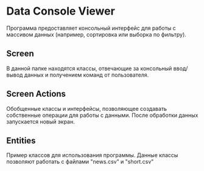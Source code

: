 # Data Console Viewer
Программа предоставляет консольный интерфейс для работы с массивом данных (например, сортировка или выборка по фильтру).
## Screen
В данной папке находятся классы, отвечающие за консольный ввод/вывод данных и получением команд от пользователя.
## Screen Actions
Обобщенные классы и интерфейсы, позволяющее создавать собственные операции для работы с данными. После обработки данных запускается новый экран.
## Entities
Пример классов для использования программы. Данные классы позволяют работать с файлами "news.csv" и "short.csv"